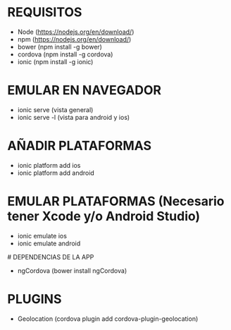 # REQUISITOS
- Node (https://nodejs.org/en/download/)
- npm (https://nodejs.org/en/download/)
- bower (npm install -g bower)
- cordova (npm install -g cordova)
- ionic (npm install -g ionic)

# EMULAR EN NAVEGADOR
- ionic serve (vista general)
- ionic serve -l (vista para android y ios)

# AÑADIR PLATAFORMAS
- ionic platform add ios
- ionic platform add android

# EMULAR PLATAFORMAS (Necesario tener Xcode y/o Android Studio)
- ionic emulate ios
- ionic emulate android

# DEPENDENCIAS DE LA APP
- ngCordova (bower install ngCordova)

# PLUGINS
- Geolocation (cordova plugin add cordova-plugin-geolocation)